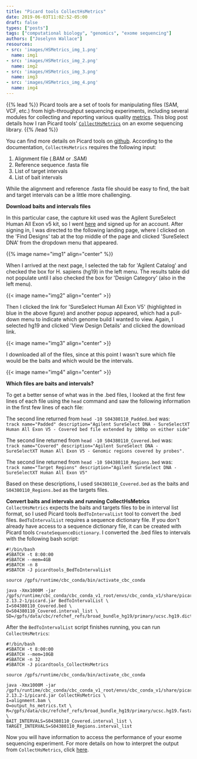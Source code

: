 ```yaml
---
title: "Picard tools CollectHsMetrics"
date: 2019-06-03T11:02:52-05:00
draft: false
types: ["posts"]
tags: ["computational biology", "genomics", "exome sequencing"]
authors: ["Joselynn Wallace"]
resources:
- src: 'images/HSMetrics_img_1.png'
  name: img1
- src: 'images/HSMetrics_img_2.png'
  name: img2
- src: 'images/HSMetrics_img_3.png'
  name: img3
- src: 'images/HSMetrics_img_4.png'
  name: img4
---
```


{{% lead %}}
Picard tools are a set of tools for manipulating files (SAM, VCF, etc.) from high-throughput sequencing experiments, including several modules for collecting and reporting various quality [metrics](http://broadinstitute.github.io/picard/picard-metric-definitions.html). This blog post details how I ran Picard tools' [`CollectHsMetrics`](https://broadinstitute.github.io/picard/command-line-overview.html#CollectHsMetrics) on an exome sequencing library.
{{% /lead %}}

You can find more details on Picard tools on [github](https://github.com/broadinstitute/picard). According to the documentation, `CollectHsMetrics` requires the following input: <br />

1. Alignment file (.BAM or .SAM)
2. Reference sequence .fasta file
3. List of target intervals
4. List of bait intervals<br />

While the alignment and reference .fasta file should be easy to find, the bait and target intervals can be a little more challenging. 


**Download baits and intervals files**

In this particular case, the capture kit used was the Agilent SureSelect Human All Exon v5 kit, so I went [here](https://earray.chem.agilent.com/suredesign/index.htm) and signed up for an account. After signing in, I was directed to the following landing page, where I clicked on the 'Find Designs' tab at the top middle of the page and clicked 'SureSelect DNA' from the dropdown menu that appeared.

{{% image  name="img1" align="center" %}}

When I arrived at the next page, I selected the tab for 'Agilent Catalog' and checked the box for H. sapiens (hg19) in the left menu. The results table did not populate until I also checked the box for 'Design Category' (also in the left menu). 


{{< image  name="img2" align="center" >}}

Then I clicked the link for 'SureSelect Human All Exon V5' (highlighted in blue in the above figure) and another popup appeared, which had a pull-down menu to indicate which genome build I wanted to view. Again, I selected hg19 and clicked 'View Design Details' and clicked the download link. 


{{< image  name="img3" align="center" >}}

I downloaded all of the files, since at this point I wasn't sure which file would be the baits and which would be the intervals.

{{< image  name="img4" align="center" >}}

**Which files are baits and intervals?**

To get a better sense of what was in the .bed files, I looked at the first few lines of each file using the `head` command and saw the following information in the first few lines of each file:

The second line returned from `head -10 S04380110_Padded.bed` was:  
```track name="Padded" description="Agilent SureSelect DNA - SureSelectXT Human All Exon V5 - Covered bed file extended by 100bp on either side"```

The second line returned from `head -10 S04380110_Covered.bed` was:  
```track name="Covered" description="Agilent SureSelect DNA - SureSelectXT Human All Exon V5 - Genomic regions covered by probes".```

The second line returned from `head -10 S04380110_Regions.bed` was:   
```track name="Target Regions" description="Agilent SureSelect DNA - SureSelectXT Human All Exon V5"```      

Based on these descriptions, I used `S04380110_Covered.bed` as the baits and `S04380110_Regions.bed` as the targets files.    


**Convert baits and intervals and running CollectHsMetrics**
`CollectHsMetrics` expects the baits and targets files to be in interval list format, so I used Picard tools `BedToIntervalList` tool to convert the .bed files. `BedToIntervalList` requires a sequence dictionary file. If you don't already have access to a sequence dictionary file, it can be created with Picard tools `CreateSequenceDictionary`. I converted the .bed files to intervals with the following bash script:   

```shell
#!/bin/bash
#SBATCH -t 8:00:00
#SBATCH --mem=4GB
#SBATCH -n 8
#SBATCH -J picardtools_BedToIntervalList

source /gpfs/runtime/cbc_conda/bin/activate_cbc_conda

java -Xmx1000M -jar /gpfs/runtime/cbc_conda/cbc_conda_v1_root/envs/cbc_conda_v1/share/picard-2.13.2-1/picard.jar BedToIntervalList \
I=S04380110_Covered.bed \
O=S04380110_Covered.interval_list \
SD=/gpfs/data/cbc/refchef_refs/broad_bundle_hg19/primary/ucsc.hg19.dict
```

After the `BedToIntervalList` script finishes running, you can run `CollectHsMetrics`:

```shell
#!/bin/bash
#SBATCH -t 8:00:00
#SBATCH --mem=10GB
#SBATCH -n 32
#SBATCH -J picardtools_CollectHsMetrics

source /gpfs/runtime/cbc_conda/bin/activate_cbc_conda

java -Xmx1000M -jar /gpfs/runtime/cbc_conda/cbc_conda_v1_root/envs/cbc_conda_v1/share/picard-2.13.2-1/picard.jar CollectHsMetrics \
I=alignment.bam \
O=output_hs_metrics.txt \
R=/gpfs/data/cbc/refchef_refs/broad_bundle_hg19/primary/ucsc.hg19.fasta \
BAIT_INTERVALS=S04380110_Covered.interval_list \
TARGET_INTERVALS=S04380110_Regions.interval_list

```
Now you will have information to access the performance of your exome sequencing experiment. For more details on how to interpret the output from `CollectHsMetrics`, click [here](http://broadinstitute.github.io/picard/picard-metric-definitions.html#HsMetrics).
